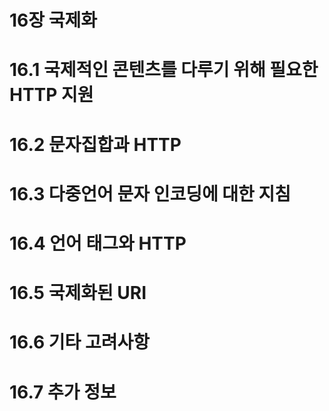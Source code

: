 # 16장 국제화

# 16.1 국제적인 콘텐츠를 다루기 위해 필요한 HTTP 지원

# 16.2 문자집합과 HTTP

# 16.3 다중언어 문자 인코딩에 대한 지침

# 16.4 언어 태그와 HTTP

# 16.5 국제화된 URI

# 16.6 기타 고려사항

# 16.7 추가 정보

#